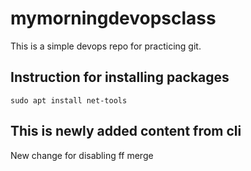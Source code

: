 # mymorningdevopsclass
This is a simple devops repo for practicing git.
## Instruction for installing packages
```
sudo apt install net-tools
```
## This is newly added content from cli

New change for disabling ff merge
